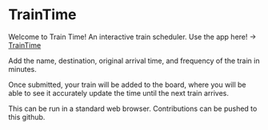 # TrainTime

Welcome to Train Time! An interactive train scheduler. Use the app here! -> [TrainTime](https://fitharwe.github.io/TrainTime/)

Add the name, destination, original arrival time, and frequency of the train in minutes. 

Once submitted, your train will be added to the board, where you will be able to see it accurately update the time until the next train arrives. 

This can be run in a standard web browser. Contributions can be pushed to this github.

